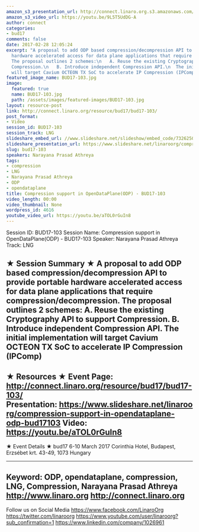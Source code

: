 ```yaml
---
amazon_s3_presentation_url: http://connect.linaro.org.s3.amazonaws.com/bud17/Presentations/BUD17-103%20CompressionODP.pdf
amazon_s3_video_url: https://youtu.be/9L5T5UdDG-A
author: connect
categories:
- bud17
comments: false
date: 2017-02-28 12:05:24
excerpt: "A proposal to add ODP based compression/decompression API to provide portable
  hardware accelerated access for data plane applications that require compression/decompression.
  The proposal outlines 2 schemes:\n   A. Reuse the existing Cryptography API to support
  Compression.\n   B. Introduce independent Compression API.\n  The initial implementation
  will target Cavium OCTEON TX SoC to accelerate IP Compression (IPComp)"
featured_image_name: BUD17-103.jpg
image:
  featured: true
  name: BUD17-103.jpg
  path: /assets/images/featured-images/BUD17-103.jpg
layout: resource-post
link: http://connect.linaro.org/resource/bud17/bud17-103/
post_format:
- Video
session_id: BUD17-103
session_track: LNG
slideshare_embed_url: //www.slideshare.net/slideshow/embed_code/73262507
slideshare_presentation_url: https://www.slideshare.net/linaroorg/compression-support-in-opendataplane-odp-bud17103
slug: bud17-103
speakers: Narayana Prasad Athreya
tags:
- compression
- LNG
- Narayana Prasad Athreya
- ODP
- opendataplane
title: Compression support in OpenDataPlane(ODP) - BUD17-103
video_length: 00:00
video_thumbnail: None
wordpress_id: 4616
youtube_video_url: https://youtu.be/aTOL0rGuIn8
---
```


Session ID: BUD17-103
Session Name: Compression support in OpenDataPlane(ODP) - BUD17-103
Speaker: Narayana Prasad Athreya
Track: LNG

★ Session Summary ★
A proposal to add ODP based compression/decompression API to provide portable hardware accelerated access for data plane applications that require compression/decompression. The proposal outlines 2 schemes:
A. Reuse the existing Cryptography API to support Compression.
B. Introduce independent Compression API.
The initial implementation will target Cavium OCTEON TX SoC to accelerate IP Compression (IPComp)
---------------------------------------------------
★ Resources ★
Event Page: http://connect.linaro.org/resource/bud17/bud17-103/
Presentation: https://www.slideshare.net/linaroorg/compression-support-in-opendataplane-odp-bud17103
Video: https://youtu.be/aTOL0rGuIn8
---------------------------------------------------

★ Event Details ★
bud17
6-10 March 2017
Corinthia Hotel, Budapest,
Erzsébet krt. 43-49,
1073 Hungary

---------------------------------------------------
Keyword: ODP, opendataplane, compression, LNG, Compression, Narayana Prasad Athreya
http://www.linaro.org
http://connect.linaro.org
---------------------------------------------------
Follow us on Social Media
https://www.facebook.com/LinaroOrg
https://twitter.com/linaroorg
https://www.youtube.com/user/linaroorg?sub_confirmation=1
https://www.linkedin.com/company/1026961